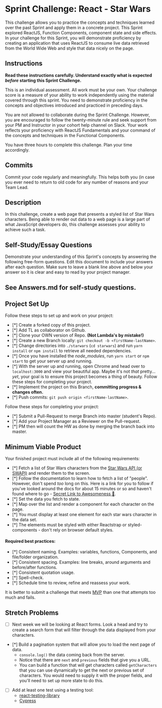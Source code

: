 # Sprint Challenge: React - Star Wars

This challenge allows you to practice the concepts and techniques learned over the past Sprint and apply them in a concrete project. This Sprint explored ReactJS, Function Components, component state and side effects. In your challenge for this Sprint, you will demonstrate proficiency by creating an application that uses ReactJS to consume live data retrieved from the World Wide Web and style that data nicely on the page.

## Instructions

**Read these instructions carefully. Understand exactly what is expected _before_ starting this Sprint Challenge.**

This is an individual assessment. All work must be your own. Your challenge score is a measure of your ability to work independently using the material covered through this sprint. You need to demonstrate proficiency in the concepts and objectives introduced and practiced in preceding days.

You are not allowed to collaborate during the Sprint Challenge. However, you are encouraged to follow the twenty-minute rule and seek support from your PM and Instructor in your cohort help channel on Slack. Your work reflects your proficiency with ReactJS Fundamentals and your command of the concepts and techniques in the Functional Components.

You have three hours to complete this challenge. Plan your time accordingly.

## Commits

Commit your code regularly and meaningfully. This helps both you (in case you ever need to return to old code for any number of reasons and your Team Lead.

## Description

In this challenge, create a web page that presents a styled list of Star Wars characters. Being able to render out data to a web page is a large part of what JavaScript developers do, this challenge assesses your ability to achieve such a task.

## Self-Study/Essay Questions

Demonstrate your understanding of this Sprint's concepts by answering the following free-form questions. Edit this document to include your answers after each question. Make sure to leave a blank line above and below your answer so it is clear and easy to read by your project manager.

## See Answers.md for self-study questions.

## Project Set Up

Follow these steps to set up and work on your project:

- [*] Create a forked copy of this project.
- [*] Add TL as collaborator on Github.
- [*] Clone your OWN version of Repo. **(Not Lambda's by mistake!)**
- [*] Create a new Branch locally: `git checkout -b <firstName-lastName>`.
- [*] Change directories into `./starwars` (`cd starwars`) and run `yarn install` or `npm install` to retrieve all needed dependencies.
- [*] Once you have installed the _node_modules_, run `yarn start` or `npm start` to get your server up and running.
- [*] With the server up and running, open Chrome and head over to `localhost:3000` and view your beautiful app. Maybe it's not _that_ pretty... _yet_, your goal is to ensure this project becomes a thing of beauty.
Follow these steps for completing your project.
- [*] Implement the project on this Branch, **committing progress & changes often.**
- [*] Push commits: `git push origin <firstName-lastName>`.

Follow these steps for completing your project:

- [*] Submit a Pull-Request to merge <firstName-lastName> Branch into master (student's  Repo).
- [*] Add your Project Manager as a Reviewer on the Pull-request.
- [*] PM then will count the HW as done by merging the branch back into master.


## Minimum Viable Product

Your finished project must include all of the following requirements:

- [*] Fetch a list of Star Wars characters from the [Star Wars API (or SWAPI)](https://swapi.co/) and render them to the screen. 
- [*] Follow the documentation to learn how to fetch a list of "people". However, don't spend _too_ long on this. Here is a link for you to follow if you've looked around the docs for about 15 minutes or so and haven't found where to go - [Secret Link to Awesomeness 🤫](https://swapi.co/documentation#people).
- [*] Set the data you fetch to state.
- [*] Map over the list and render a component for each character on the page.
- [*] You must display at least one element for each star wars character in the data set.
- [*] The elements must be styled with either Reactstrap or styled-components - don't rely on browser default styles.

#### Required best practices:

- [*] Consistent naming. Examples: variables, functions, Components, and file/folder organization.
- [*] Consistent spacing. Examples: line breaks, around arguments and before/after functions.
- [*] Consistent quotation usage.
- [*] Spell-check.
- [*] Schedule time to review, refine and reassess your work.


It is better to submit a challenge that meets [MVP](https://en.wikipedia.org/wiki/Minimum_viable_product) than one that attempts too much and fails.

## Stretch Problems
- [ ] Next week we will be looking at React forms. Look a head and try to create a search form that will filter through the data displayed from your characters. 

- [*] Build a pagination system that will allow you to load the next page of data.
  - `console.log()` the data coming back from the server.
  - Notice that there are `next` and `previous` fields that give you a URL.
  - You can build a function that will get characters called `getCharacters` that you can use dynamically to get the next or previous set of characters. You would need to supply it with the proper fields, and you'll need to set up more state to do this.
- [ ] Add at least one test using a testing tool:
  - [react-testing-library](https://github.com/testing-library/react-testing-library#basic-example)
  - [Cypress](https://docs.cypress.io/guides/overview/why-cypress.html)

<!--
- [ ] Build another app from scratch that looks very similar to this one. Inside of your main `App` component fetch some data in this same fashion from this url `https://dog.ceo/dog-api/#all` you'll have to follow the documentation at that website and figure out how to change up the code you've seen here in this Star Wars app in order to properly fetch the data and store it on Component State.
-->
